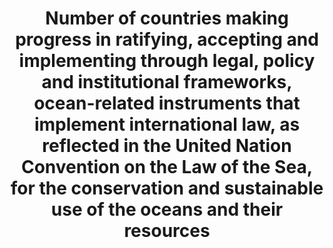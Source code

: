 ---
data_non_statistical: true
goal_meta_link: http://unstats.un.org/sdgs/files/metadata-compilation/Metadata-Goal-14.pdf
graph_title: Number of countries making progress in ratifying, accepting and implementing
  through legal, policy and institutional frameworks, ocean-related instruments that
  implement international law, as reflected in the United Nation Convention on the
  Law of the Sea, for the conservation and sustainable use of the oceans and their
  resources
graph_type: line
has_metadata: true
indicator: 14.c.1
indicator_definition: This indicator conveys the number of countries that have ratified
  the ILO Maritime Labour Convention of 2006. ILO conventions are legally binding
  international treaties drawn up by the ILO's constituents (governments, employers
  and workers) and setting out basic principles and rights at work. The ILO Maritime
  Labour Convention (MLC) is a single, coherent instrument embodying as far as possible
  all up-to-date standards of existing international maritime labour conventions and
  recommendations, as well as the fundamental principles to be found in other international
  labour conventions.
indicator_name: Number of countries making progress in ratifying, accepting and implementing
  through legal, policy and institutional frameworks, ocean-related instruments that
  implement international law, as reflected in the United Nation Convention on the
  Law of the Sea, for the conservation and sustainable use of the oceans and their
  resources
indicator_sort_order: 14-0c-01
indicator_variable: national_legal_framework_oceans
layout: indicator
national_geographical_coverage: United States
permalink: /14-c-1/
published: true
rationale_interpretation: This comprehensive convention sets out in one place seafarers'
  rights to decent conditions of work on almost every aspect of their working and
  living conditions including, among others, minimum age, employment agreements, hours
  of work or rest, payment of wages, paid annual leave, repatriation at the end of
  contract, onboard medical care, the use of licensed private recruitment and placement
  services, accommodation, food and catering, health and safety protection and accident
  prevention and seafarers' complaint handling. It represents an essential step toward
  ensuring fair competition and a level-playing field for quality owners of ships
  flying the flags of ratifying countries. Given that these international legal measures
  are aimed at improving working and living conditions for seafarers, the most globalized
  of the world's workers, the number of countries that have ratified the ILO Maritime
  Labour Convention gives an indication of the situation of maritime workers around
  the world.
reporting_status: notstarted
sdg_goal: 14
source_active_1: true
source_notes_1: null
source_title_1: null
target: Enhance the conservation and sustainable use of oceans and their resources
  by implementing law as reflected in United Nations Convention on Law of the Sea,
  which provides the legal framework for the conservation and sustainable use of oceans
  and their resources, as recalled in paragraph 158 of "The future we want"
target_id: 14.c
title: Number of countries making progress in ratifying, accepting and implementing
  through legal, policy and institutional frameworks, ocean-related instruments that
  implement international law, as reflected in the United Nation Convention on the
  Law of the Sea, for the conservation and sustainable use of the oceans and their
  resources
un_custodial_agency: UN DOALOS, FAO, UNEP, ILO, other UN-Oceans agencies
un_designated_tier: '3'
variable_description: null
variable_notes: null
---